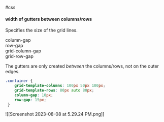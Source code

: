 #css

#### width of gutters between columns/rows
Specifies the size of the grid lines.

column-gap  
row-gap  
grid-column-gap  
grid-row-gap

The gutters are only created _between_ the columns/rows, not on the outer edges.

```css
.container { 
	grid-template-columns: 100px 50px 100px;
	grid-template-rows: 80px auto 80px;
	column-gap: 10px; 
	row-gap: 15px;
 }
```
![[Screenshot 2023-08-08 at 5.29.24 PM.png]]